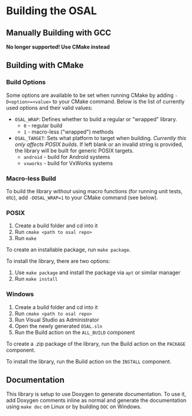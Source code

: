 # Building the OSAL

## Manually Building with GCC

 **No longer supported! Use CMake instead**

## Building with CMake

### Build Options
Some options are available to be set when running CMake by adding 
`-D<option>=<value>` to your CMake command.
Below is the list of currently used options and their valid values:
* `OSAL_WRAP`: Defines whether to build a regular or "wrapped" library.
  * `0` - regular build
  * `1` - macro-less ("wrapped") methods
* `OSAL_TARGET`: Sets what platform to target when building. *Currently this
  only affects POSIX builds.* If left blank or an invalid string is provided,
  the library will be built for generic POSIX targets.
  * `android` - build for Android systems
  * `vxworks` - build for VxWorks systems

### Macro-less Build
To build the library _without_ using macro functions (for running unit tests, 
etc), add `-DOSAL_WRAP=1` to your CMake command (see below).

### POSIX
 1. Create a build folder and cd into it
 2. Run `cmake <path to osal repo>`
 3. Run `make`

To create an installable package, run `make package`.

To install the library, there are two options:
 1. Use `make package` and install the package via `apt` or similar manager
 2. Run `make install` 

### Windows
 1. Create a build folder and cd into it
 2. Run `cmake <path to osal repo>`
 3. Run Visual Studio as Administrator
 4. Open the newly generated `OSAL.sln`
 5. Run the Build action on the
     `ALL_BUILD` component

To create a .zip package of the library, run the Build action on the `PACKAGE`
component.

To install the library, run the Build action on the `INSTALL` component.

 ## Documentation
 This library is setup to use Doxygen to generate documentation. To use it,
 add Doxygen comments inline as normal and generate the documentation
 using `make doc` on Linux or by building `DOC` on Windows.